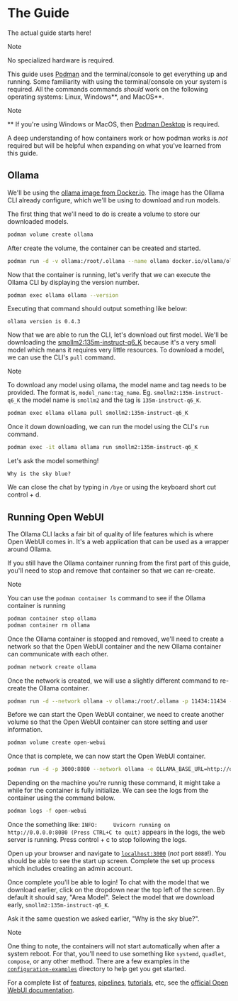# The Guide

The actual guide starts here!

> [!NOTE]
> No specialized hardware is required.

This guide uses [Podman](https://podman.io/) and the terminal/console to get everything up and running. Some familiarity with using the terminal/console on your system is required. All the commands commands *should* work on the following operating systems: Linux, Windows\*\*, and MacOS\*\*.

> [!NOTE]
> \*\* If you're using Windows or MacOS, then [Podman Desktop](https://podman-desktop.io/) is required.

A deep understanding of how containers work or how podman works is *not* required but will be helpful when expanding on what you've learned from this guide.

## Ollama

We'll be using the [ollama image from Docker.io](https://hub.docker.com/r/ollama/ollama). The image has the Ollama CLI already configure, which we'll be using to download and run models.

The first thing that we'll need to do is create a volume to store our downloaded models.

```bash
podman volume create ollama
```

After create the volume, the container can be created and started.

```bash
podman run -d -v ollama:/root/.ollama --name ollama docker.io/ollama/ollama
```

Now that the container is running, let's verify that we can execute the Ollama CLI by displaying the version number.

```bash
podman exec ollama ollama --version
```

Executing that command should output something like below:

```
ollama version is 0.4.3
```

Now that we are able to run the CLI, let's download out first model. We'll be downloading the [smollm2:135m-instruct-q6_K](https://ollama.com/library/smollm2:135m-instruct-q6_K) because it's a very small model which means it requires very little resources. To download a model, we can use the CLI's `pull` command.

> [!NOTE]
> To download any model using ollama, the model name and tag needs to be provided. The format is, `model_name:tag_name`. Eg. `smollm2:135m-instruct-q6_K` the model name is `smollm2` and the tag is `135m-instruct-q6_K`.

```bash
podman exec ollama ollama pull smollm2:135m-instruct-q6_K
```

Once it down downloading, we can run the model using the CLI's `run` command.

```bash
podman exec -it ollama ollama run smollm2:135m-instruct-q6_K
```

Let's ask the model something!

```
Why is the sky blue?
```

We can close the chat by typing in `/bye` or using the keyboard short cut control + d.

## Running Open WebUI

The Ollama CLI lacks a fair bit of quality of life features which is where Open WebUI comes in. It's a web application that can be used as a wrapper around Ollama.

If you still have the Ollama container running from the first part of this guide, you'll need to stop and remove that container so that we can re-create.

> [!NOTE]
> You can use the `podman container ls` command to see if the Ollama container is running

```bash
podman container stop ollama
podman container rm ollama
```

Once the Ollama container is stopped and removed, we'll need to create a network so that the Open WebUI container and the new Ollama container can communicate with each other.

```bash
podman network create ollama
```

Once the network is created, we will use a slightly different command to re-create the Ollama container.

```bash
podman run -d --network ollama -v ollama:/root/.ollama -p 11434:11434 --name ollama docker.io/ollama/ollama
```

Before we can start the Open WebUI container, we need to create another volume so that the Open WebUI container can store setting and user information.

```bash
podman volume create open-webui
```

Once that is complete, we can now start the Open WebUI container.

```bash
podman run -d -p 3000:8080 --network ollama -e OLLAMA_BASE_URL=http://ollama:11434 -v open-webui:/app/backend/data --name open-webui ghcr.io/open-webui/open-webui:main
```

Depending on the machine you're runnig these command, it might take a while for the container is fully initialize. We can see the logs from the container using the command below.

```bash
podman logs -f open-webui
```

Once the something like: `INFO:     Uvicorn running on http://0.0.0.0:8080 (Press CTRL+C to quit)` appears in the logs, the web server is running. Press control + c to stop following the logs.

Open up your browser and navigate to [`localhost:3000`](http://localhost:3000) (*not* port `8080`!). You should be able to see the start up screen. Complete the set up process which includes creating an admin account.

Once complete you'll be able to login! To chat with the model that we download earlier, click on the dropdown near the top left of the screen. By default it should say, "Area Model". Select the model that we download early, `smollm2:135m-instruct-q6_K`.

Ask it the same question we asked earlier, "Why is the sky blue?".

> [!NOTE]
> One thing to note, the containers will not start automatically when after a system reboot. For that, you'll need to use something like `systemd`, `quadlet`, `compose`, or any other method. There are a few examples in the [`configuration-examples`](configuration-examples/) directory to help get you get started.

For a complete list of [features](https://docs.openwebui.com/features/), [pipelines](https://docs.openwebui.com/pipelines/), [tutorials](https://docs.openwebui.com/category/-tutorials), etc, see the [official Open WebUI documentation](https://docs.openwebui.com/).
